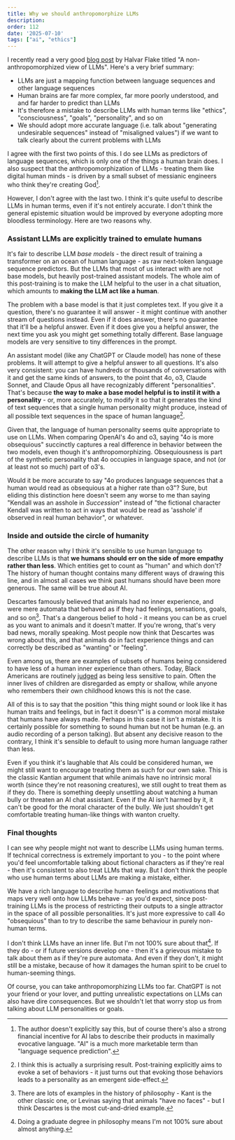 ```yaml
---
title: Why we should anthropomorphize LLMs
description: 
order: 112
date: '2025-07-10'
tags: ["ai", "ethics"]
---
```


I recently read a very good [blog post](https://addxorrol.blogspot.com/2025/07/a-non-anthropomorphized-view-of-llms.html) by Halvar Flake titled "A non-anthropomorphized view of LLMs". Here's a very brief summary:

- LLMs are just a mapping function between language sequences and other language sequences
- Human brains are far more complex, far more poorly understood, and and far harder to predict than LLMs
- It's therefore a mistake to describe LLMs with human terms like "ethics", "consciousness", "goals", "personality", and so on
- We should adopt more accurate language (i.e. talk about "generating undesirable sequences" instead of "misaligned values") if we want to talk clearly about the current problems with LLMs

I agree with the first two points of this. I do see LLMs as predictors of language sequences, which is only one of the things a human brain does. I also suspect that the anthropomorphization of LLMs - treating them like digital human minds - is driven by a small subset of messianic engineers who think they're creating God[^1].

However, I don't agree with the last two. I think it's quite useful to describe LLMs in human terms, even if it's not entirely accurate. I don't think the general epistemic situation would be improved by everyone adopting more bloodless terminology. Here are two reasons why.

### Assistant LLMs are explicitly trained to emulate humans

It's fair to describe LLM _base models_ - the direct result of training a transformer on an ocean of human language - as raw next-token language sequence predictors. But the LLMs that most of us interact with are not base models, but heavily post-trained assistant models. The whole aim of this post-training is to make the LLM helpful to the user in a chat situation, which amounts to **making the LLM act like a human**.

The problem with a base model is that it just completes text. If you give it a question, there's no guarantee it will answer - it might continue with another stream of questions instead. Even if it does answer, there's no guarantee that it'll be a helpful answer. Even if it does give you a helpful answer, the next time you ask you might get something totally different. Base language models are very sensitive to tiny differences in the prompt.

An assistant model (like any ChatGPT or Claude model) has none of these problems. It will attempt to give a helpful answer to all questions. It's also very consistent: you can have hundreds or thousands of conversations with it and get the same kinds of answers, to the point that 4o, o3, Claude Sonnet, and Claude Opus all have recognizably different "personalities". That's because **the way to make a base model helpful is to instil it with a personality** - or, more accurately, to modify it so that it generates the kind of text sequences that a single human personality might produce, instead of all possible text sequences in the space of human language[^2].

Given that, the language of human personality seems quite appropriate to use on LLMs. When comparing OpenAI's 4o and o3, saying "4o is more obsequious" succinctly captures a real difference in behavior between the two models, even though it's anthropomorphizing. Obsequiousness is part of the synthetic personality that 4o occupies in language space, and not (or at least not so much) part of o3's.

Would it be more accurate to say "4o produces language sequences that a human would read as obsequious at a higher rate than o3"? Sure, but eliding this distinction here doesn't seem any worse to me than saying "Kendall was an asshole in _Succession_" instead of "the fictional character Kendall was written to act in ways that would be read as 'asshole' if observed in real human behavior", or whatever.

### Inside and outside the circle of humanity

The other reason why I think it's sensible to use human language to describe LLMs is that **we humans should err on the side of more empathy rather than less**. Which entities get to count as "human" and which don't? The history of human thought contains many different ways of drawing this line, and in almost all cases we think past humans should have been more generous. The same will be true about AI.

Descartes famously believed that animals had no inner experience, and were mere automata that behaved as if they had feelings, sensations, goals, and so on[^3]. That's a dangerous belief to hold - it means you can be as cruel as you want to animals and it doesn't matter. If you're wrong, that's very bad news, morally speaking. Most people now think that Descartes was wrong about this, and that animals do in fact experience things and can correctly be described as "wanting" or "feeling".

Even among us, there are examples of subsets of humans being considered to have less of a human inner experience than others. Today, Black Americans are routinely [judged](https://pmc.ncbi.nlm.nih.gov/articles/PMC4843483/) as being less sensitive to pain. Often the inner lives of children are disregarded as empty or shallow, while anyone who remembers their own childhood knows this is not the case. 

All of this is to say that the position "this thing might sound or look like it has human traits and feelings, but in fact it doesn't" is a common moral mistake that humans have always made. Perhaps in this case it isn't a mistake. It is certainly possible for something to sound human but not be human (e.g. an audio recording of a person talking). But absent any decisive reason to the contrary, I think it's sensible to default to using more human language rather than less.

Even if you think it's laughable that AIs could be considered human, we might still want to encourage treating them as such for our own sake. This is the classic Kantian argument that while animals have no intrinsic moral worth (since they're not reasoning creatures), we still ought to treat them as if they do. There is something deeply unsettling about watching a human bully or threaten an AI chat assistant. Even if the AI isn't harmed by it, it can't be good for the moral character of the bully. We just shouldn't get comfortable treating human-like things with wanton cruelty.

### Final thoughts

I can see why people might not want to describe LLMs using human terms. If technical correctness is extremely important to you - to the point where you'd feel uncomfortable talking about fictional characters as if they're real - then it's consistent to also treat LLMs that way. But I don't think the people who use human terms about LLMs are making a mistake, either.

We have a rich language to describe human feelings and motivations that maps very well onto how LLMs behave - as you'd expect, since post-training LLMs is the process of restricting their outputs to a single attractor in the space of all possible personalities. It's just more expressive to call 4o "obsequious" than to try to describe the same behaviour in purely non-human terms.

I don't think LLMs have an inner life. But I'm not 100% sure about that[^4]. If they do - or if future versions develop one - then it's a grievous mistake to talk about them as if they're pure automata. And even if they don't, it might still be a mistake, because of how it damages the human spirit to be cruel to human-seeming things.

Of course, you can take anthropomorphizing LLMs too far. ChatGPT is not your friend or your lover, and putting unrealistic expectations on LLMs can also have dire consequences. But we shouldn't let that worry stop us from talking about LLM personalities or goals.


[^1]: The author doesn't explicitly say this, but of course there's also a strong financial incentive for AI labs to describe their products in maximally evocative language. "AI" is a much more marketable term than "language sequence prediction".

[^2]: I think this is actually a surprising result. Post-training explicitly aims to evoke a set of behaviors - it just turns out that evoking those behaviors leads to a personality as an emergent side-effect.

[^3]: There are lots of examples in the history of philosophy - Kant is the other classic one, or Levinas saying that animals "have no faces" - but I think Descartes is the most cut-and-dried example.

[^4]: Doing a graduate degree in philosophy means I'm not 100% sure about almost anything[^5].

[^5]: See, I even qualified that statement!
